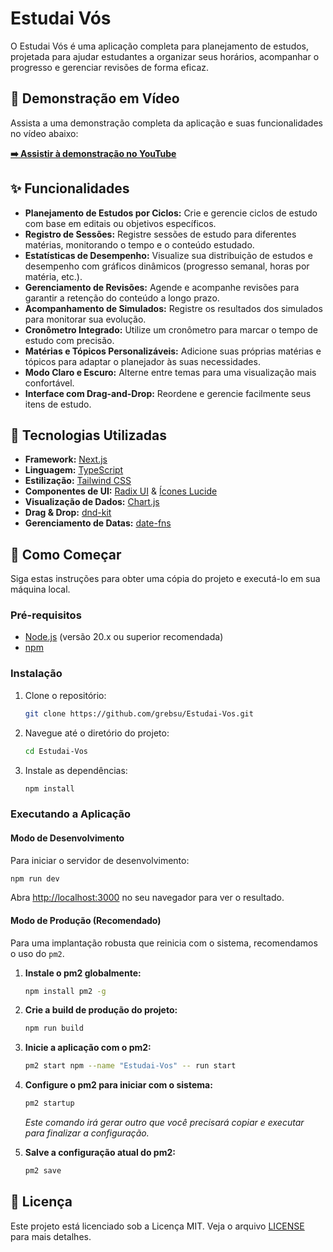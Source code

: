 # Estudai Vós

O Estudai Vós é uma aplicação completa para planejamento de estudos, projetada para ajudar estudantes a organizar seus horários, acompanhar o progresso e gerenciar revisões de forma eficaz.

## 🎥 Demonstração em Vídeo

Assista a uma demonstração completa da aplicação e suas funcionalidades no vídeo abaixo:

**[➡️ Assistir à demonstração no YouTube](https://youtu.be/cTVlvHOR89g)**

## ✨ Funcionalidades

- **Planejamento de Estudos por Ciclos:** Crie e gerencie ciclos de estudo com base em editais ou objetivos específicos.
- **Registro de Sessões:** Registre sessões de estudo para diferentes matérias, monitorando o tempo e o conteúdo estudado.
- **Estatísticas de Desempenho:** Visualize sua distribuição de estudos e desempenho com gráficos dinâmicos (progresso semanal, horas por matéria, etc.).
- **Gerenciamento de Revisões:** Agende e acompanhe revisões para garantir a retenção do conteúdo a longo prazo.
- **Acompanhamento de Simulados:** Registre os resultados dos simulados para monitorar sua evolução.
- **Cronômetro Integrado:** Utilize um cronômetro para marcar o tempo de estudo com precisão.
- **Matérias e Tópicos Personalizáveis:** Adicione suas próprias matérias e tópicos para adaptar o planejador às suas necessidades.
- **Modo Claro e Escuro:** Alterne entre temas para uma visualização mais confortável.
- **Interface com Drag-and-Drop:** Reordene e gerencie facilmente seus itens de estudo.

## 🚀 Tecnologias Utilizadas

- **Framework:** [Next.js](https://nextjs.org/)
- **Linguagem:** [TypeScript](https://www.typescriptlang.org/)
- **Estilização:** [Tailwind CSS](https://tailwindcss.com/)
- **Componentes de UI:** [Radix UI](https://www.radix-ui.com/) & [Ícones Lucide](https://lucide.dev/)
- **Visualização de Dados:** [Chart.js](https://www.chartjs.org/)
- **Drag & Drop:** [dnd-kit](https://dndkit.com/)
- **Gerenciamento de Datas:** [date-fns](https://date-fns.org/)

## 🏁 Como Começar

Siga estas instruções para obter uma cópia do projeto e executá-lo em sua máquina local.

### Pré-requisitos

- [Node.js](https://nodejs.org/en/) (versão 20.x ou superior recomendada)
- [npm](https://www.npmjs.com/)

### Instalação

1. Clone o repositório:
   ```bash
   git clone https://github.com/grebsu/Estudai-Vos.git
   ```
2. Navegue até o diretório do projeto:
   ```bash
   cd Estudai-Vos
   ```
3. Instale as dependências:
   ```bash
   npm install
   ```

### Executando a Aplicação

#### Modo de Desenvolvimento

Para iniciar o servidor de desenvolvimento:
```bash
npm run dev
```
Abra [http://localhost:3000](http://localhost:3000) no seu navegador para ver o resultado.

#### Modo de Produção (Recomendado)

Para uma implantação robusta que reinicia com o sistema, recomendamos o uso do `pm2`.

1.  **Instale o pm2 globalmente:**
    ```bash
    npm install pm2 -g
    ```

2.  **Crie a build de produção do projeto:**
    ```bash
    npm run build
    ```

3.  **Inicie a aplicação com o pm2:**
    ```bash
    pm2 start npm --name "Estudai-Vos" -- run start
    ```

4.  **Configure o pm2 para iniciar com o sistema:**
    ```bash
    pm2 startup
    ```
    *Este comando irá gerar outro que você precisará copiar e executar para finalizar a configuração.*

5.  **Salve a configuração atual do pm2:**
    ```bash
    pm2 save
    ```

## 📄 Licença

Este projeto está licenciado sob a Licença MIT. Veja o arquivo [LICENSE](LICENSE) para mais detalhes.
